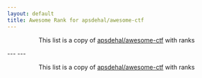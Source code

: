 ```yaml
---
layout: default
title: Awesome Rank for apsdehal/awesome-ctf
---
```


<p align="center">
	This list is a copy of <a href="https://github.com/apsdehal/awesome-ctf">apsdehal/awesome-ctf</a> with ranks
</p>
---
---
<p align="center">
	This list is a copy of <a href="https://github.com/apsdehal/awesome-ctf">apsdehal/awesome-ctf</a> with ranks
</p>
